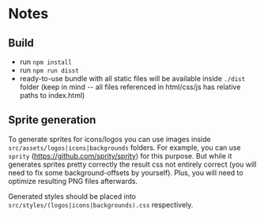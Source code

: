 # Notes

## Build 

* run ``npm install``
* run ``npm run disst``
* ready-to-use bundle with all static files will be available inside ``./dist`` folder (keep in mind -- all files referenced in html/css/js has relative paths to index.html)

## Sprite generation

To generate sprites for icons/logos you can use images inside ``src/assets/logos|icons|backgrounds`` folders.
For example, you can use ``sprity`` (https://github.com/sprity/sprity) for this purpose. But while it generates sprites pretty correctly the result css not entirely correct (you will need to fix some background-offsets by yourself).
Plus, you will need to optimize resulting PNG files afterwards. 

Generated styles should be placed into ``src/styles/(logos|icons|backgrounds).css`` respectively.
